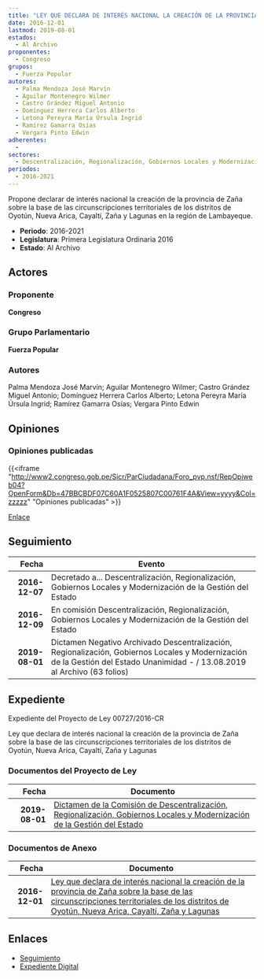 ```yaml
---
title: "LEY QUE DECLARA DE INTERÉS NACIONAL LA CREACIÓN DE LA PROVINCIA DE ZAÑA SOBRE LA BASE DE LAS CIRCUNSCRIPCIONES TERRITORIALES DE LOS DISTRITOS DE OYOTÚN, NUEVA ARICA, CAYALTÍ, ZAÑA Y LAGUNAS EN LA REGIÓN DE LAMBAYEQUE"
date: 2016-12-01
lastmod: 2019-08-01
estados: 
  - Al Archivo
proponentes: 
  - Congreso
grupos: 
  - Fuerza Popular
autores: 
  - Palma Mendoza José Marvín
  - Aguilar Montenegro Wilmer
  - Castro Grández Miguel Antonio
  - Domínguez Herrera Carlos Alberto
  - Letona Pereyra María Úrsula Ingrid
  - Ramírez Gamarra Osías
  - Vergara Pinto Edwin
adherentes: 
  - 
sectores: 
  - Descentralización, Regionalización, Gobiernos Locales y Modernización de la Gestión del Estado
periodos: 
  - 2016-2021
---
```


Propone declarar de interés nacional la creación de la provincia de Zaña sobre la base de las circunscripciones territoriales de los distritos de Oyotún, Nueva Arica, Cayaltí, Zaña y Lagunas en la región de Lambayeque.

- **Periodo**: 2016-2021
- **Legislatura**: Primera Legislatura Ordinaria 2016
- **Estado**: Al Archivo

## Actores

### Proponente

**Congreso**

### Grupo Parlamentario

**Fuerza Popular**

### Autores

Palma Mendoza José Marvín; Aguilar Montenegro Wilmer; Castro Grández Miguel Antonio; Domínguez Herrera Carlos Alberto; Letona Pereyra María Úrsula Ingrid; Ramírez Gamarra Osías; Vergara Pinto Edwin


## Opiniones

### Opiniones publicadas

{{<iframe "http://www2.congreso.gob.pe/Sicr/ParCiudadana/Foro_pvp.nsf/RepOpiweb04?OpenForm&Db=47BBCBDF07C60A1F0525807C00761F4A&View=yyyy&Col=zzzzz" "Opiniones publicadas" >}}

[Enlace](http://www2.congreso.gob.pe/Sicr/ParCiudadana/Foro_pvp.nsf/RepOpiweb04?OpenForm&Db=47BBCBDF07C60A1F0525807C00761F4A&View=yyyy&Col=zzzzz)

## Seguimiento

| Fecha | Evento |
|------:|--------|
| **2016-12-07** | Decretado a... Descentralización, Regionalización, Gobiernos Locales y Modernización de la Gestión del Estado|
| **2016-12-09** | En comisión Descentralización, Regionalización, Gobiernos Locales y Modernización de la Gestión del Estado|
| **2019-08-01** | Dictamen Negativo Archivado Descentralización, Regionalización, Gobiernos Locales y Modernización de la Gestión del Estado Unanimidad - / 13.08.2019 al Archivo (63 folios)|


## Expediente

Expediente del Proyecto de Ley 00727/2016-CR

Ley que declara de interés nacional la creación de la provincia de Zaña sobre la base de las circunscripciones territoriales de los distritos de Oyotún, Nueva Arica, Cayaltí, Zaña y Lagunas


### Documentos del Proyecto de Ley

| Fecha | Documento |
|------:|--------|
| **2019-08-01** | [Dictamen de la Comisión de Descentralización, Regionalización, Gobiernos Locales y Modernización de la Gestión del Estado](http://www.leyes.congreso.gob.pe/Documentos/2016_2021/Dictamenes/Proyectos_de_Ley/00727DC08MAY20190801.pdf) |

### Documentos de Anexo

| Fecha | Documento |
|------:|--------|
| **2016-12-01** | [Ley que declara de interés nacional la creación de la provincia de Zaña sobre la base de las circunscripciones territoriales de los distritos de Oyotún, Nueva Arica, Cayaltí, Zaña y Lagunas](http://www.leyes.congreso.gob.pe/Documentos/2016_2021/Proyectos_de_Ley_y_de_Resoluciones_Legislativas/PL0072720161201.pdf) |

## Enlaces 

- [Seguimiento](http://www2.congreso.gob.pe/Sicr/TraDocEstProc/CLProLey2016.nsf/f7fff46988ca05b1052578e100829cc7/4d1042ece970524a0525807c00728ecd?OpenDocument)
- [Expediente Digital](http://www2.congreso.gob.pe/Sicr/TraDocEstProc/CLProLey2016.nsf/f7fff46988ca05b1052578e100829cc7/4d1042ece970524a0525807c00728ecd?OpenDocument&Click=05257FB7005EB655.eb71d0cf91d8294e05256cdf006b5706/$Body/0.1C6C)
